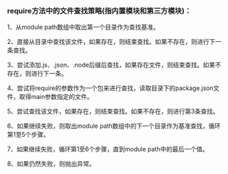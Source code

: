 ### require方法中的文件查找策略(指内置模块和第三方模块)：

1、从module path数组中取出第一个目录作为查找基准。 

2、直接从目录中查找该文件，如果存在，则结束查找。如果不存在，则进行下一条查找。 

3、尝试添加.js、.json、.node后缀后查找，如果存在文件，则结束查找。如果不存在，则进行下一条。

4、尝试将require的参数作为一个包来进行查找，读取目录下的package.json文件，取得main参数指定的文件。 

5、尝试查找该文件，如果存在，则结束查找。如果不存在，则进行第3条查找。 

6、如果继续失败，则取出module path数组中的下一个目录作为基准查找，循环第1至5个步骤。 

7、如果继续失败，循环第1至6个步骤，直到module path中的最后一个值。 

8、如果仍然失败，则抛出异常。